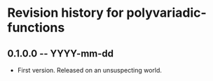 # Revision history for polyvariadic-functions

## 0.1.0.0 -- YYYY-mm-dd

* First version. Released on an unsuspecting world.
